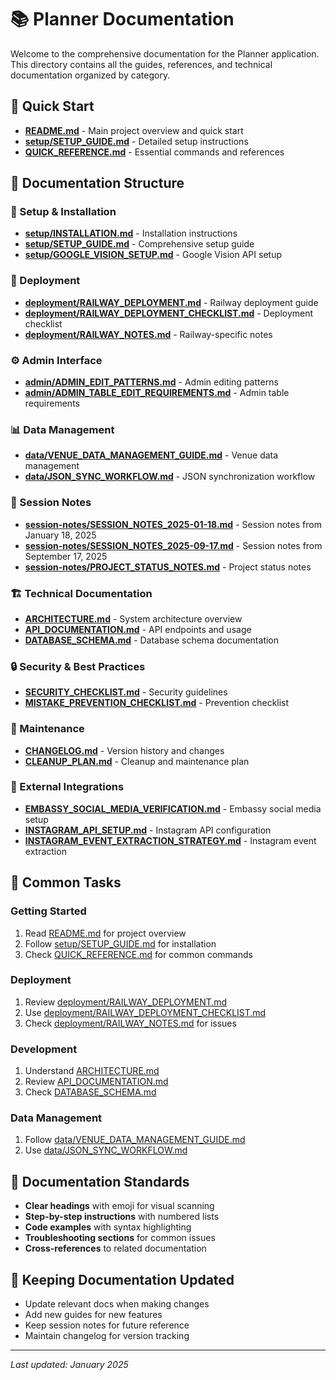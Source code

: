 # 📚 Planner Documentation

Welcome to the comprehensive documentation for the Planner application. This directory contains all the guides, references, and technical documentation organized by category.

## 🚀 Quick Start

- **[README.md](../README.md)** - Main project overview and quick start
- **[setup/SETUP_GUIDE.md](setup/SETUP_GUIDE.md)** - Detailed setup instructions
- **[QUICK_REFERENCE.md](QUICK_REFERENCE.md)** - Essential commands and references

## 📁 Documentation Structure

### 🔧 Setup & Installation
- **[setup/INSTALLATION.md](setup/INSTALLATION.md)** - Installation instructions
- **[setup/SETUP_GUIDE.md](setup/SETUP_GUIDE.md)** - Comprehensive setup guide
- **[setup/GOOGLE_VISION_SETUP.md](setup/GOOGLE_VISION_SETUP.md)** - Google Vision API setup

### 🚀 Deployment
- **[deployment/RAILWAY_DEPLOYMENT.md](deployment/RAILWAY_DEPLOYMENT.md)** - Railway deployment guide
- **[deployment/RAILWAY_DEPLOYMENT_CHECKLIST.md](deployment/RAILWAY_DEPLOYMENT_CHECKLIST.md)** - Deployment checklist
- **[deployment/RAILWAY_NOTES.md](deployment/RAILWAY_NOTES.md)** - Railway-specific notes

### ⚙️ Admin Interface
- **[admin/ADMIN_EDIT_PATTERNS.md](admin/ADMIN_EDIT_PATTERNS.md)** - Admin editing patterns
- **[admin/ADMIN_TABLE_EDIT_REQUIREMENTS.md](admin/ADMIN_TABLE_EDIT_REQUIREMENTS.md)** - Admin table requirements

### 📊 Data Management
- **[data/VENUE_DATA_MANAGEMENT_GUIDE.md](data/VENUE_DATA_MANAGEMENT_GUIDE.md)** - Venue data management
- **[data/JSON_SYNC_WORKFLOW.md](data/JSON_SYNC_WORKFLOW.md)** - JSON synchronization workflow

### 📝 Session Notes
- **[session-notes/SESSION_NOTES_2025-01-18.md](session-notes/SESSION_NOTES_2025-01-18.md)** - Session notes from January 18, 2025
- **[session-notes/SESSION_NOTES_2025-09-17.md](session-notes/SESSION_NOTES_2025-09-17.md)** - Session notes from September 17, 2025
- **[session-notes/PROJECT_STATUS_NOTES.md](session-notes/PROJECT_STATUS_NOTES.md)** - Project status notes

### 🏗️ Technical Documentation
- **[ARCHITECTURE.md](ARCHITECTURE.md)** - System architecture overview
- **[API_DOCUMENTATION.md](API_DOCUMENTATION.md)** - API endpoints and usage
- **[DATABASE_SCHEMA.md](DATABASE_SCHEMA.md)** - Database schema documentation

### 🔒 Security & Best Practices
- **[SECURITY_CHECKLIST.md](SECURITY_CHECKLIST.md)** - Security guidelines
- **[MISTAKE_PREVENTION_CHECKLIST.md](MISTAKE_PREVENTION_CHECKLIST.md)** - Prevention checklist

### 🧹 Maintenance
- **[CHANGELOG.md](CHANGELOG.md)** - Version history and changes
- **[CLEANUP_PLAN.md](CLEANUP_PLAN.md)** - Cleanup and maintenance plan

### 🔗 External Integrations
- **[EMBASSY_SOCIAL_MEDIA_VERIFICATION.md](EMBASSY_SOCIAL_MEDIA_VERIFICATION.md)** - Embassy social media setup
- **[INSTAGRAM_API_SETUP.md](INSTAGRAM_API_SETUP.md)** - Instagram API configuration
- **[INSTAGRAM_EVENT_EXTRACTION_STRATEGY.md](INSTAGRAM_EVENT_EXTRACTION_STRATEGY.md)** - Instagram event extraction

## 🎯 Common Tasks

### Getting Started
1. Read [README.md](../README.md) for project overview
2. Follow [setup/SETUP_GUIDE.md](setup/SETUP_GUIDE.md) for installation
3. Check [QUICK_REFERENCE.md](QUICK_REFERENCE.md) for common commands

### Deployment
1. Review [deployment/RAILWAY_DEPLOYMENT.md](deployment/RAILWAY_DEPLOYMENT.md)
2. Use [deployment/RAILWAY_DEPLOYMENT_CHECKLIST.md](deployment/RAILWAY_DEPLOYMENT_CHECKLIST.md)
3. Check [deployment/RAILWAY_NOTES.md](deployment/RAILWAY_NOTES.md) for issues

### Development
1. Understand [ARCHITECTURE.md](ARCHITECTURE.md)
2. Review [API_DOCUMENTATION.md](API_DOCUMENTATION.md)
3. Check [DATABASE_SCHEMA.md](DATABASE_SCHEMA.md)

### Data Management
1. Follow [data/VENUE_DATA_MANAGEMENT_GUIDE.md](data/VENUE_DATA_MANAGEMENT_GUIDE.md)
2. Use [data/JSON_SYNC_WORKFLOW.md](data/JSON_SYNC_WORKFLOW.md)

## 📖 Documentation Standards

- **Clear headings** with emoji for visual scanning
- **Step-by-step instructions** with numbered lists
- **Code examples** with syntax highlighting
- **Troubleshooting sections** for common issues
- **Cross-references** to related documentation

## 🔄 Keeping Documentation Updated

- Update relevant docs when making changes
- Add new guides for new features
- Keep session notes for future reference
- Maintain changelog for version tracking

---

*Last updated: January 2025*
